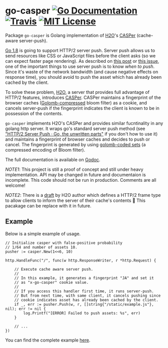 # go-casper [![Go Documentation](http://img.shields.io/badge/go-documentation-blue.svg?style=flat-square)][godocs] [![Travis](https://img.shields.io/travis/tcnksm/go-casper.svg?style=flat-square)][travis] [![MIT License](http://img.shields.io/badge/license-MIT-blue.svg?style=flat-square)][license]

[travis]: https://travis-ci.org/tcnksm/go-casper
[license]: https://github.com/tcnksm/go-casper/blob/master/LICENSE
[godocs]: http://godoc.org/github.com/tcnksm/go-casper

Package `go-casper` is Golang implementation of [H2O](https://github.com/h2o/h2o)'s [CASPer](https://h2o.examp1e.net/configure/http2_directives.html#http2-casper) (cache-aware server-push).

[Go 1.8](https://tip.golang.org/doc/go1.8) is going to support HTTP/2 server push. Server push allows us to send resources like CSS or JavaScript files before the client asks (so we can expect faster page rendering). As described on [this post](http://blog.kazuhooku.com/2015/10/performance-of-http2-push-and-server.html) or [this issue](https://github.com/h2o/h2o/issues/421), one of the important things to use server push is to know *when to push*. Since it's waste of the network bandwidth (and cause negative effects on response time), you should avoid to push the asset which has already been cached by the client. 

To solve these problem, [H2O](https://github.com/h2o/h2o), a server that provides full advantage of HTTP/2 features, introduces [CASPer](https://h2o.examp1e.net/configure/http2_directives.html#http2-casper). CASPer maintains a fingerprint of the browser caches ([Golomb-compressed](https://en.wikipedia.org/wiki/Golomb_coding) bloom filter) as a cookie, and cancels server-push if the fingerprint indicates the client is known to be in possession of the contents. 

`go-casper` implements H2O's CASPer and provides similar fucntinality in any golang http server. It wraps go's standard server push method (see ["HTTP/2 Server Push · Go, the unwritten parts"](https://rakyll.org/http2push/) if you don't how to use it) and maintains a fingerprint of browser caches and decides to push or cancel. The fingerprint is generated by using [golomb-coded sets](internal/encoding/golomb) (a compressed encoding of Bloom filter). 

The full documentation is available on [Godoc][godocs].

*NOTE1*: This project is still a proof of concept and still under heavy implementation. API may be changed in future and documentaion is incomplete. This code should not be run in production. Comments are all welcome! 

*NOTE2*: There is a [draft](https://datatracker.ietf.org/doc/draft-kazuho-h2-cache-digest/) by H2O author which defines a HTTP/2 frame type to allow clients to inform the server of their cache's contents 👏 This pacakage can be replace with it in future. 

## Example 

Below is a simple example of usage.

```golang
// Initialize casper with false-positive probability 
// 1/64 and number of assets 10.
pusher := casper.New(1<<6, 10)

http.HandleFunc("/", func(w http.ResponseWriter, r *http.Request) {    
    
    // Execute cache aware server push. 
    // 
    // In this example, it generates a fingerprint "JA" and set it
    // as "x-go-casper" cookie value.
    // 
    // If you access this handler first time, it runs server-push.
    // But from next time, with same client, it cancels pushing since 
    // cookie indicates asset has already been cached by the client.
    if _, err := pusher.Push(w, r, []string{"/static/example.js"}, nil); err != nil {
        log.Printf("[ERROR] Failed to push assets: %s", err)
    }

    // ...
})
```

You can find the complete example [here](/_example).
